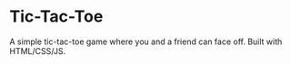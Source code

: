 # Tic-Tac-Toe

A simple tic-tac-toe game where you and a friend can face off. Built with HTML/CSS/JS.
